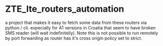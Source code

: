 # ZTE_lte_routers_automation
a project that makes it easy to fetch some data from these routers via python / cli. expecially for A1 versions in Croatia that seem to have broken SMS reader (will wait indefinitelly). Note this is not possible to run remotely by port forwarding as router has it's cross origin policy set to strict.
